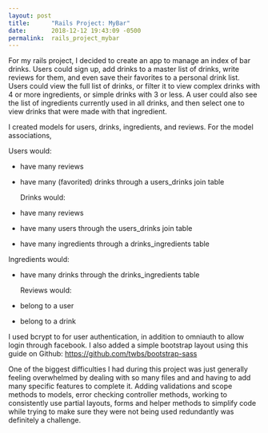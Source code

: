 ```yaml
---
layout: post
title:      "Rails Project: MyBar"
date:       2018-12-12 19:43:09 -0500
permalink:  rails_project_mybar
---
```



For my rails project, I decided to create an app to manage an index of bar drinks. Users could sign up, add drinks to a master list of drinks, write reviews for them, and even save their favorites to a personal drink list. Users could view the full list of drinks, or filter it to view complex drinks with 4 or more ingredients, or simple drinks with 3 or less. A user could also see the list of ingredients currently used in all drinks, and then select one to view drinks that were made with that ingredient. 

I created models for users, drinks, ingredients, and reviews. For the model associations,

 Users would:
	
* have many reviews
* have many (favorited) drinks through a users_drinks join table 

	Drinks would:
* have many reviews
* have many users through the users_drinks join table
* have many ingredients through a drinks_ingredients table

Ingredients would: 
* have many drinks through the drinks_ingredients table 

	Reviews would:
* belong to a user 
* belong to a drink

I used bcrypt to for user authentication, in addition to omniauth to allow login through facebook. I also added a simple bootstrap layout using this guide on Github: https://github.com/twbs/bootstrap-sass

One of the biggest difficulties I had during this project was just generally feeling overwhelmed by dealing with so many files and and having to add many specific features to complete it. Adding validations and scope methods to models, error checking controller methods, working to consistently use partial layouts, forms and helper methods to simplify code while trying to make sure they were not being used redundantly was definitely a challenge.
